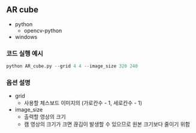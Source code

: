 ## AR cube

- python
  - opencv-python
- windows



### 코드 실행 예시

```python
python AR_cube.py --grid 4 4 --image_size 320 240
```



### 옵션 설명

- grid
  - 사용할 체스보드 이미지의 (가로칸수 - 1, 세로칸수 - 1)
- image_size
  - 출력할 영상의 크기
  - 캠 영상의 크기가 크면 끊김이 발생할 수 있으므로 원본 크기보다 줄이기 위함
